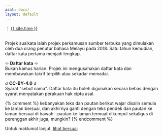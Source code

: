 ```yaml
---
asal: docs/
layout: default
---
```

&#8942; [{{ site.time }}](termuat.md)

&nbsp;  
Projek suaikata ialah projek perkamusan sumber terbuka yang
dimulakan oleh dua orang penutur bahasa Melayu pada 2018.
Satu tahun kemudian, daftar kata pertama menjadi lengkap.

&#8889; **Daftar kata** &#8889;  
Bukan kamus harian. Projek ini mengusahakan daftar kata dan
membawakan takrif terpilih atau sekadar memadai.

&#9740; **CC-BY-4.0** &#9740;  
Syarat "sebut nama". Daftar kata itu boleh digunakan secara
bebas dengan syarat menyatakan perakuan hak cipta asal.

{% comment %}
kebanyakan teks dan pautan berikut wajar disalin semula ke
laman bersuai, dan akhirnya ganti dengan teks pendek dan
pautan ke laman bersuai di bawah--pautan ke laman termuat
dikumpul sekaligus di perenggan akhir juga, mungkin?
{% endcomment %}

Untuk maklumat lanjut, [lihat bersuai](bersuai.md)

